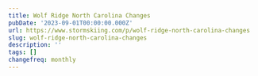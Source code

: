 ```yaml
---
title: Wolf Ridge North Carolina Changes
pubDate: '2023-09-01T00:00:00.000Z'
url: https://www.stormskiing.com/p/wolf-ridge-north-carolina-changes
slug: wolf-ridge-north-carolina-changes
description: ''
tags: []
changefreq: monthly
---
```


<!-- Add post content below -->
